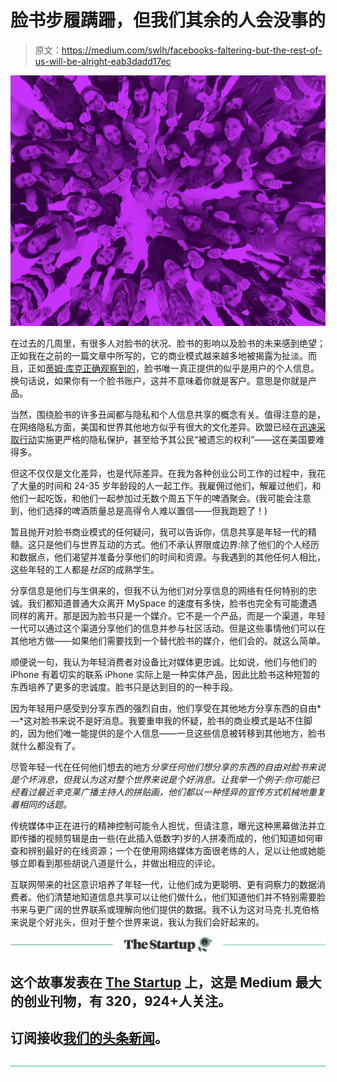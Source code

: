 # 脸书步履蹒跚，但我们其余的人会没事的

> 原文：<https://medium.com/swlh/facebooks-faltering-but-the-rest-of-us-will-be-alright-eab3dadd17ec>

![](img/e00487ef5048b413c235ee6a971cf4b1.png)

在过去的几周里，有很多人对脸书的状况、脸书的影响以及脸书的未来感到绝望；正如我在之前的一篇文章中所写的，它的商业模式越来越多地被揭露为扯淡。而且，正如[蒂姆·库克正确观察到的](https://arstechnica.com/tech-policy/2018/03/tim-cook-says-apples-customers-are-not-its-products-unlike-facebook/)，脸书唯一真正提供的似乎是用户的个人信息。换句话说，如果你有一个脸书账户，这并不意味着你就是客户。意思是你就是产品。

当然，围绕脸书的许多丑闻都与隐私和个人信息共享的概念有关。值得注意的是，在网络隐私方面，美国和世界其他地方似乎有很大的文化差异。欧盟已经在[迅速采取行动](https://gdpr-info.eu/)实施更严格的隐私保护，甚至给予其公民“被遗忘的权利”——这在美国要难得多。

但这不仅仅是文化差异，也是代际差异。在我为各种创业公司工作的过程中，我花了大量的时间和 24-35 岁年龄段的人一起工作。我雇佣过他们，解雇过他们，和他们一起吃饭，和他们一起参加过无数个周五下午的啤酒聚会。(我可能会注意到，他们选择的啤酒质量总是高得令人难以置信——但我跑题了！)

暂且抛开对脸书商业模式的任何疑问，我可以告诉你，信息共享是年轻一代的精髓。这只是他们与世界互动的方式。他们不承认界限或边界:除了他们的个人经历和数据点，他们渴望并准备分享他们的时间和资源。与我遇到的其他任何人相比，这些年轻的工人都是*社区*的成熟学生。

分享信息是他们与生俱来的，但我不认为他们对分享信息的网络有任何特别的忠诚。我们都知道普通大众离开 MySpace 的速度有多快，脸书也完全有可能遭遇同样的离开。那是因为脸书只是一个媒介。它不是一个产品，而是一个渠道，年轻一代可以通过这个渠道分享他们的信息并参与社区活动。但是这些事情他们可以在其他地方做——如果他们需要找到一个替代脸书的媒介，他们会的。就这么简单。

顺便说一句，我认为年轻消费者对设备比对媒体更忠诚。比如说，他们与他们的 iPhone 有着切实的联系 iPhone 实际上是一种实体产品，因此比脸书这种短暂的东西培养了更多的忠诚度。脸书只是达到目的的一种手段。

因为年轻用户感受到分享东西的强烈自由，他们享受在其他地方分享东西的自由*—*这对脸书来说不是好消息。我要重申我的怀疑，脸书的商业模式是站不住脚的，因为他们唯一能提供的是个人信息——一旦这些信息被转移到其他地方，脸书就什么都没有了。

尽管年轻一代在任何他们想去的地方*分享任何他们想分享的东西的自由对脸书来说是个坏消息，但我认为这对整个世界来说是个好消息。让我举一个例子:你可能已经看过最近辛克莱广播主持人的拼贴画，他们都以一种怪异的宣传方式机械地重复着相同的话题。*

传统媒体中正在进行的精神控制可能令人担忧，但请注意，曝光这种黑幕做法并立即传播的视频剪辑是由一些(在此插入低数字)岁的人拼凑而成的，他们知道如何审查和辨别最好的在线资源；一个在使用网络媒体方面很老练的人，足以让他或她能够立即看到那些胡说八道是什么，并做出相应的评论。

互联网带来的社区意识培养了年轻一代，让他们成为更聪明、更有洞察力的数据消费者。他们清楚地知道信息共享可以让他们做什么，他们知道他们并不特别需要脸书来与更广阔的世界联系或理解向他们提供的数据。我不认为这对马克·扎克伯格来说是个好兆头，但对于整个世界来说，我认为我们会好起来的。

[![](img/308a8d84fb9b2fab43d66c117fcc4bb4.png)](https://medium.com/swlh)

## 这个故事发表在 [The Startup](https://medium.com/swlh) 上，这是 Medium 最大的创业刊物，有 320，924+人关注。

## 订阅接收[我们的头条新闻](http://growthsupply.com/the-startup-newsletter/)。

[![](img/b0164736ea17a63403e660de5dedf91a.png)](https://medium.com/swlh)